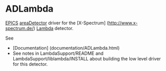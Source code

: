 # ADLambda
[EPICS](http://www.aps.anl.gov/epics/)
[areaDetector](http://cars.uchicago.edu/software/epics/areaDetector.html) 
 driver for the [X-Spectrum] (http://www.x-spectrum.de/) 
   [Lambda](http://www.x-spectrum.de/p1%20-%20si.htm) detector.
 
 See
 * [Documentation] (documentation/ADLambda.html)
 * See notes in LambdaSupport/README and LambdaSupport/liblambda/INSTALL about
    building the low level driver for this detector.
 